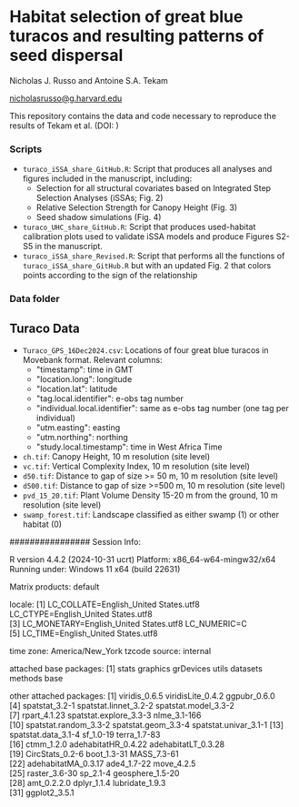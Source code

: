 # Habitat selection of great blue turacos and resulting patterns of seed dispersal

Nicholas J. Russo and Antoine S.A. Tekam

nicholasrusso@g.harvard.edu

This repository contains the data and code necessary to reproduce the results of Tekam et al. (DOI: )

### Scripts
- `turaco_iSSA_share_GitHub.R`: Script that produces all analyses and figures included in the manuscript, including:
	- Selection for all structural covariates based on Integrated Step Selection Analyses 		(iSSAs; Fig. 2)
	- Relative Selection Strength for Canopy Height (Fig. 3)
	- Seed shadow simulations (Fig. 4)
 - `turaco_UHC_share_GitHub.R`: Script that produces used-habitat calibration plots used to validate iSSA models and produce Figures S2-S5 in the manuscript.
- `turaco_iSSA_share_Revised.R`: Script that performs all the functions of `turaco_iSSA_share_GitHub.R` but with an updated Fig. 2 that colors points according to the sign of the relationship

### Data folder
## Turaco Data
- `Turaco_GPS_16Dec2024.csv`: Locations of four great blue turacos in Movebank format. 
Relevant columns:                       
  	- "timestamp": time in GMT
	- "location.long": longitude
	- "location.lat": latitude
	- "tag.local.identifier": e-obs tag number
	- "individual.local.identifier": same as e-obs tag number (one tag per individual)
	- "utm.easting": easting
	- "utm.northing": northing
	- "study.local.timestamp": time in West Africa Time
- `ch.tif`: Canopy Height, 10 m resolution (site level)
- `vc.tif`: Vertical Complexity Index, 10 m resolution (site level)
- `d50.tif`: Distance to gap of size >= 50 m, 10 m resolution (site level)
- `d500.tif`: Distance to gap of size >=500 m, 10 m resolution (site level)
- `pvd_15_20.tif`: Plant Volume Density 15-20 m from the ground, 10 m resolution (site level)
- `swamp_forest.tif`: Landscape classified as either swamp (1) or other habitat (0) 


################
Session Info:

R version 4.4.2 (2024-10-31 ucrt)
Platform: x86_64-w64-mingw32/x64
Running under: Windows 11 x64 (build 22631)

Matrix products: default


locale:
[1] LC_COLLATE=English_United States.utf8  LC_CTYPE=English_United States.utf8   
[3] LC_MONETARY=English_United States.utf8 LC_NUMERIC=C                          
[5] LC_TIME=English_United States.utf8    

time zone: America/New_York
tzcode source: internal

attached base packages:
[1] stats     graphics  grDevices utils     datasets  methods   base     

other attached packages:
 [1] viridis_0.6.5          viridisLite_0.4.2      ggpubr_0.6.0          
 [4] spatstat_3.2-1         spatstat.linnet_3.2-2  spatstat.model_3.3-2  
 [7] rpart_4.1.23           spatstat.explore_3.3-3 nlme_3.1-166          
[10] spatstat.random_3.3-2  spatstat.geom_3.3-4    spatstat.univar_3.1-1 
[13] spatstat.data_3.1-4    sf_1.0-19              terra_1.7-83          
[16] ctmm_1.2.0             adehabitatHR_0.4.22    adehabitatLT_0.3.28   
[19] CircStats_0.2-6        boot_1.3-31            MASS_7.3-61           
[22] adehabitatMA_0.3.17    ade4_1.7-22            move_4.2.5            
[25] raster_3.6-30          sp_2.1-4               geosphere_1.5-20      
[28] amt_0.2.2.0            dplyr_1.1.4            lubridate_1.9.3       
[31] ggplot2_3.5.1   
